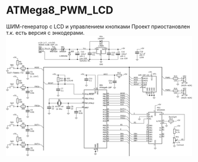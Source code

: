 # ATMega8_PWM_LCD
ШИМ-генератор с LCD и управлением кнопками 
Проект приостановлен т.к. есть версия с энкодерами.
![Image alt](https://github.com/forregister84/ATMega8_PWM_LCD/blob/main/Image/ATMega8_PWM_LCD.png)
